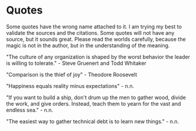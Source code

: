 # Quotes

Some quotes have the wrong name attached to it. I am trying my best to validate the sources and the citations. Some quotes will not have any source, but it sounds great. Please read the worlds carefully, because the magic is not in the author, but in the understanding of the meaning.

"The culture of any organization is shaped by the worst behavior the leader is willing to tolerate." - Steve Gruenert and Todd Whitaker

"Comparison is the thief of joy" - Theodore Roosevelt

"Happiness equals reality minus expectations" - n.n.

"If you want to build a ship, don't drum up the men to gather wood, divide the work, and give orders. Instead, teach them to yearn for the vast and endless sea." - n.n.

"The easiest way to gather technical debt is to learn new things." - n.n.